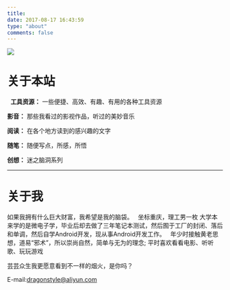 ```yaml
---
title:
date: 2017-08-17 16:43:59
type: "about"
comments: false
---
```

![](http://ov11eqxw3.bkt.clouddn.com/aboutme.jpg/none.jpg)
# 关于本站
&nbsp;
**工具资源：** 一些便捷、高效、有趣、有用的各种工具资源

**影音：** 那些我看过的影视作品，听过的美妙音乐

**阅读：** 在各个地方读到的感兴趣的文字

**随笔：** 随便写点，所感，所悟

**创想：** 迷之脑洞系列
***
# 关于我
如果我拥有什么巨大财富，我希望是我的脑袋。
&nbsp;
坐标重庆，理工男一枚
大学本来学的是微电子学，毕业后却去做了三年笔记本测试，然后囿于工厂的封闭、落后和单调，然后自学Android开发，现从事Android开发工作。
&nbsp;
年少时接触黄老思想，道易“邪术”，所以崇尚自然，简单与无为的理念;
平时喜欢看看电影、听听歌、玩玩游戏

芸芸众生我更愿意看到不一样的烟火，是你吗？

E-mail:<a href="mailto:dragonstyle@aliyun.com">dragonstyle@aliyun.com</a>
